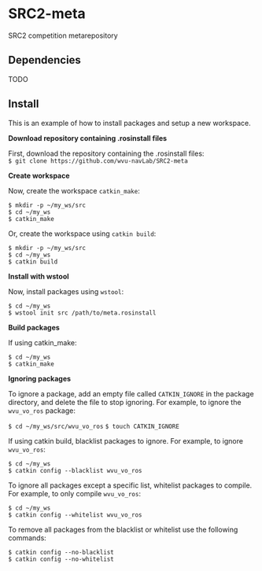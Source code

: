 
# SRC2-meta
SRC2 competition metarepository

## Dependencies
TODO

## Install 
This is an example of how to install packages and setup a new workspace. 

**Download repository containing .rosinstall files**

First, download the repository containing the .rosinstall files:  
`$ git clone https://github.com/wvu-navLab/SRC2-meta`
   
**Create workspace**  

 Now, create the workspace `catkin_make`:  
 
 `$ mkdir -p ~/my_ws/src`  
 `$ cd ~/my_ws`  
 `$ catkin_make`
 
Or, create the workspace using `catkin build`:  

 `$ mkdir -p ~/my_ws/src`  
 `$ cd ~/my_ws`  
 `$ catkin build`  
  
**Install with wstool**  

 Now, install packages using `wstool`:  
 
 `$ cd ~/my_ws`  
 `$ wstool init src /path/to/meta.rosinstall`  
   
**Build packages**  

 If using catkin_make:
 
  `$ cd ~/my_ws`  
  `$ catkin_make`  
  
**Ignoring packages**  

To ignore a package, add an empty file called   `CATKIN_IGNORE` in the package directory, and delete the file to stop ignoring. For example, to ignore the `wvu_vo_ros` package:  

  `$ cd ~/my_ws/src/wvu_vo_ros`
  `$ touch CATKIN_IGNORE`  

If using catkin build, blacklist packages to ignore. For example, to ignore `wvu_vo_ros`:  

  `$ cd ~/my_ws`  
  `$ catkin config --blacklist wvu_vo_ros`  
  
To ignore all packages except a specific list, whitelist packages to compile. For example, to only compile `wvu_vo_ros`:  

  `$ cd ~/my_ws`  
  `$ catkin config --whitelist wvu_vo_ros`  
  
  To remove all packages from the blacklist or whitelist use the following commands:
  
   `$ catkin config --no-blacklist`  
   `$ catkin config --no-whitelist`  
